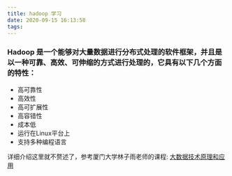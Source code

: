 ```yaml
---
title: hadoop 学习
date: 2020-09-15 16:13:58
tags:
---
```



### Hadoop 是一个能够对大量数据进行分布式处理的软件框架，并且是以一种可靠、高效、可伸缩的方式进行处理的，它具有以下几个方面的特性：
- 高可靠性
- 高效性
- 高可扩展性
- 高容错性
- 成本低
- 运行在Linux平台上
- 支持多种编程语言

详细介绍这里就不赘述了，参考厦门大学林子雨老师的课程: [大数据技术原理和应用](http://dblab.xmu.edu.cn/wp-content/uploads/2016/01/Chapter2-%E5%8E%A6%E9%97%A8%E5%A4%A7%E5%AD%A6-%E6%9E%97%E5%AD%90%E9%9B%A8-%E5%A4%A7%E6%95%B0%E6%8D%AE%E6%8A%80%E6%9C%AF%E5%8E%9F%E7%90%86%E4%B8%8E%E5%BA%94%E7%94%A8%EF%BC%88%E7%AC%AC2%E7%89%88%E6%95%99%E6%9D%90%EF%BC%89-%E7%AC%AC2%E7%AB%A0-%E5%A4%A7%E6%95%B0%E6%8D%AE%E5%A4%84%E7%90%86%E6%9E%B6%E6%9E%84Hadoop%EF%BC%882017%E5%B9%B42%E6%9C%88%E7%89%88%E6%9C%AC%EF%BC%89.pdf)
<!-- more -->


